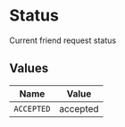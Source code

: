 # Status

Current friend request status


## Values

| Name       | Value      |
| ---------- | ---------- |
| `ACCEPTED` | accepted   |